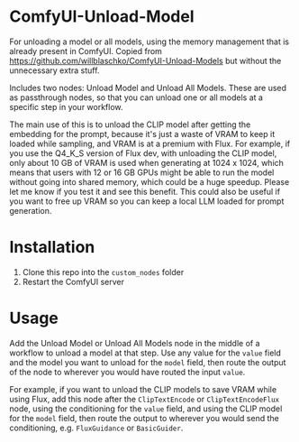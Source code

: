 # ComfyUI-Unload-Model

For unloading a model or all models, using the memory management that is already present in ComfyUI. Copied from https://github.com/willblaschko/ComfyUI-Unload-Models but without the unnecessary extra stuff.

Includes two nodes: Unload Model and Unload All Models. These are used as passthrough nodes, so that you can unload one or all models at a specific step in your workflow.

The main use of this is to unload the CLIP model after getting the embedding for the prompt, because it's just a waste of VRAM to keep it loaded while sampling, and VRAM is at a premium with Flux. For example, if you use the Q4_K_S version of Flux dev, with unloading the CLIP model, only about 10 GB of VRAM is used when generating at 1024 x 1024, which means that users with 12 or 16 GB GPUs might be able to run the model without going into shared memory, which could be a huge speedup. Please let me know if you test it and see this benefit. This could also be useful if you want to free up VRAM so you can keep a local LLM loaded for prompt generation.

# Installation

1. Clone this repo into the `custom_nodes` folder
2. Restart the ComfyUI server

# Usage

Add the Unload Model or Unload All Models node in the middle of a workflow to unload a model at that step. Use any value for the `value` field and the model you want to unload for the `model` field, then route the output of the node to wherever you would have routed the input `value`.

For example, if you want to unload the CLIP models to save VRAM while using Flux, add this node after the `ClipTextEncode` or `ClipTextEncodeFlux` node, using the conditioning for the `value` field, and using the CLIP model for the `model` field, then route the output to wherever you would send the conditioning, e.g. `FluxGuidance` or `BasicGuider`.

